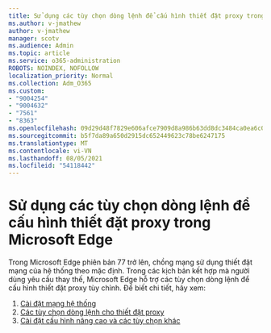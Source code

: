```yaml
---
title: Sử dụng các tùy chọn dòng lệnh để cấu hình thiết đặt proxy trong Microsoft Edge
ms.author: v-jmathew
author: v-jmathew
manager: scotv
ms.audience: Admin
ms.topic: article
ms.service: o365-administration
ROBOTS: NOINDEX, NOFOLLOW
localization_priority: Normal
ms.collection: Adm_O365
ms.custom:
- "9004254"
- "9004632"
- "7561"
- "8363"
ms.openlocfilehash: 09d29d48f7829e606afce7909d8a986b63dd8dc3484ca0ea6c07af60bc8f1a23
ms.sourcegitcommit: b5f7da89a650d2915dc652449623c78be6247175
ms.translationtype: MT
ms.contentlocale: vi-VN
ms.lasthandoff: 08/05/2021
ms.locfileid: "54118442"
---
```

# <a name="use-command-line-options-to-configure-proxy-settings-in-microsoft-edge"></a>Sử dụng các tùy chọn dòng lệnh để cấu hình thiết đặt proxy trong Microsoft Edge

Trong Microsoft Edge phiên bản 77 trở lên, chồng mạng sử dụng thiết đặt mạng của hệ thống theo mặc định. Trong các kịch bản kết hợp mà người dùng yêu cầu thay thế, Microsoft Edge hỗ trợ các tùy chọn dòng lệnh để cấu hình thiết đặt proxy tùy chỉnh. Để biết chi tiết, hãy xem:

1. [Cài đặt mạng hệ thống](https://go.microsoft.com/fwlink/?linkid=2133962)
2. [Các tùy chọn dòng lệnh cho thiết đặt proxy](https://go.microsoft.com/fwlink/?linkid=2134292)
3. [Cài đặt cấu hình nâng cao và các tùy chọn khác](https://go.microsoft.com/fwlink/?linkid=2134293)
